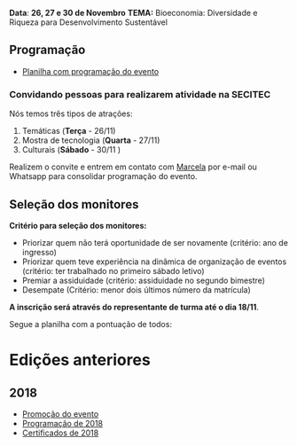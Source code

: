

**Data**: **26, 27 e 30 de Novembro**
**TEMA:** Bioeconomia: Diversidade e Riqueza para Desenvolvimento Sustentável


## Programação

- [Planilha com programação do evento](https://docs.google.com/spreadsheets/d/1xw9is8trktRCHcqCkCF8v_BJg2EBMCdw8VgluAGv8E8/edit?usp=sharing)

### Convidando pessoas para realizarem atividade na SECITEC

Nós temos três tipos de atrações:

1. Temáticas (**Terça** - 26/11)
2. Mostra de tecnologia (**Quarta** - 27/11)
3. Culturais (**Sábado** - 30/11 )

Realizem o convite e entrem em contato com [Marcela](marcela.freitas@ifpb.edu.br) por e-mail ou Whatsapp para consolidar programação do evento.

## Seleção dos monitores

**Critério para seleção dos monitores:**

- Priorizar quem não terá oportunidade de ser novamente (critério: ano de ingresso)
- Priorizar quem teve experiência na dinâmica de organização de eventos (critério: ter trabalhado no primeiro sábado letivo)
- Premiar a assiduidade (critério: assiduidade no segundo bimestre)
- Desempate (Critério: menor dois últimos número da matrícula)

**A inscrição será através do representante de turma até o dia 18/11**.

Segue a planilha com a pontuação de todos:


<!--
# Organização do evento (Intranet)


- [Organização](https://docs.google.com/document/d/1CTPgXSE9JukwXpZZWP4MGGw5liFC-k2br1UNgN-XuEE/edit?usp=sharing) (usar e-mail do @ifpb.edu.br para acessar)

-->

# Edições anteriores

## 2018
- [Promoção do evento](https://www.ifpb.edu.br/santarita/noticias/2018/10/campus-santa-rita-promovera-a-semana-de-eventos-integrados-em-educacao-ciencia-e-tecnologia)
- [Programação de 2018](https://docs.google.com/document/d/1kkwa1K7gvro6O7K-zrNmpcoRyHcslVMgiP-dY68DsKE/edit?usp=sharing)
- [Certificados de 2018](https://github.com/ifpb-sr/certificados-secitec-2018)
